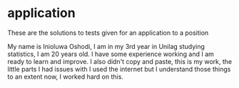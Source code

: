 # application
These are the solutions to tests given for an application to a position

My name is Inioluwa Oshodi, I am in my 3rd year in Unilag studying statistics, I am 20 years old. I have some experience working and I am ready to learn and improve. I also didn't copy and paste, this is my work, the little parts I had issues with I used the internet but I understand those things to an extent now, I worked hard on this.
